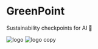 # GreenPoint
Sustainability checkpoints for AI 🌱

![logo](https://github.com/user-attachments/assets/957f30f8-faa4-4a9c-8822-693be9976532)
![logo copy](https://github.com/user-attachments/assets/5d611330-32ed-449d-9fa5-ac74250ab392)
